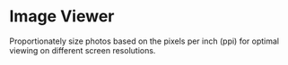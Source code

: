 # Image Viewer

Proportionately size photos based on the pixels per inch (ppi) for optimal viewing on different screen resolutions.

